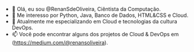 - 👋 Olá, eu sou @RenanSdeOliveira, Ciêntista da Computação.
- 👀 Me interesso por Python, Java, Banco de Dados, HTML&CSS e Cloud.
- 🌱 Atualmente me especializando em Cloud e tecnologias da cultura DevOps.
- 📫 Você pode encontrar alguns dos projetos de Cloud & DevOps em (https://medium.com/@renansoliveira).
